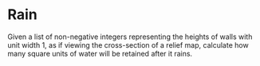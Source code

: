 # Rain

Given a list of non-negative integers representing the heights of walls with unit width 1, as if viewing the cross-section of a relief map, calculate how many square units of water will be retained after it rains.
